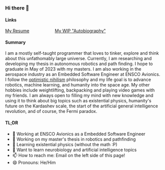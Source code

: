 ### Hi there 👋

#### Links
[My Resume](https://github.com/aryan-gupta/resume/blob/master/Resume.pdf)
&nbsp;&emsp;&ensp;&nbsp;&emsp;&ensp;&nbsp;&emsp;&ensp;
[My WIP "Autobiography"](https://github.com/aryan-gupta/life-doc)

#### Summary
I am a mostly self-taught programmer that loves to tinker, explore and think about this unfathomably large universe. Currently, I am researching and developing my thesis in autonomous robotics and path finding. I hope to graduate in May of 2023 with my masters. I am also working in the aerospace industry as an Embedded Software Engineer at ENSCO Avionics. I follow the [optimistic nihilism](https://youtu.be/MBRqu0YOH14) philosophy and my life goal is to advance robotics, machine learning, and humanity into the space age. My other hobbies include weightlifting, backpacking and playing video games with my friends. I am always open to filling my mind with new knowledge and using it to think about big topics such as existential physics, humanity's future on the Kardashev scale, the start of the artificial general intelligence revolution, and of course, the Fermi paradox.


#### TL;DR
- 💼 Working at ENSCO Avionics as a Embedded Software Engineer
- 🔭 Working on my master's thesis in robotics and pathfinding
- 🌳 Learning existential physics (without the math :P)
- 🌱 Want to learn neurobiology and artificial intelligence topics
- 📫 How to reach me: Email on the left side of this page!
- 😄 Pronouns: He/Him
<!-- 
- 👯 I’m looking to collaborate on ... 
- 🎉 I just finished
- 🤔 I’m looking for help with ...
- 💬 Ask me about ... 
- ⚡ Fun fact: ... 
-->


<!-- I relized how wordy this below is on the main page. 
I recently graduated from the University of North Carolina at Charlotte (UNCC) with a B.S. in Computer Engineering and am currently pursuing an M.S. in Computer Engineering. I expect to graduate in December of 2022. I am working at my university as an IT System Administrator and am working there as I have an agreement with my superiors that allows me to have my master’s degree paid for. I main interest is in embedded, robotics, and machine-learning.


My senior design project was the UNCC’s NASA USLI (University Student Launch Initiative) competition. For this project, we designed a rocket that traveled 4000 ft into the atmosphere and deployed a drone (UAS) that would travel to a sample recovery area (SRA) to collect a 10 ml sample of simulated lunar ice and transport it away. My responsibilities included writing an application that will process the video taken from the rocket and locating the SRA site during its accent to apogee, writing embedded applications to control the servos and motors to deploy the UAS, and designing programs to autonomously control the flight of the UAS. I had to communicate my requirements to the Mechanical Engineers and work with the Electrical Engineers on the team to program and deploy the drone. We placed first place nationally in payload and second place nationally overall.


Currently for my graduate thesis, I am designing a reinforcement learning model for a path-finding agent. Even though this thesis is a work in progress, I am confident that I will be able to complete it by the time I graduate. I have extensive experience with C++ and loved programming in it, however recently I have started to use more python in my projects as it's easier to write prototypes and get proof-of-concepts quicker. I regularly practice my programming ability using Leet Code and personal projects. 

I have also extensive experience in other software development areas. In my early undergraduate career, I created a graphical game of the card game Gin Rummy. The code and assets for that project can be found [here](https://github.com/aryan-gupta/ginrummy). I also have created a graphical visualization of sorting algorithms similar to the viral [YouTube video](https://youtu.be/kPRA0W1kECg). This project can be found [here](https://github.com/aryan-gupta/VisualSorting). This project got me familiar with how sorting algorithms worked and better understand what was happening under-the-hood. Like this project, I created my own library that emulated the standard C++ data structures and algorithms. Some of the stand library like std::any are difficult to decipher as the library is written for speed and efficiency and not necessary in a way for beginners to understand. I decided to create my own version of the std:: library. It taught me how various data structures worked and more about templates and type-erasure in C++. The repository can be seen [here](https://github.com/aryan-gupta/libari). I have many more repositories that helped me develop my programming and technical experience, but I will end it here to reduce this introduction’s wordiness.


My current position as an IT System Administrator II has provided me with the ability to network with various research faculty at my college. I have already worked with many of the faculty on research projects and helped them set up their computers and servers for their labs. Also, in my current position, I support many of the research Linux machines and servers for their work. Personally, I currently run over six hardware and VM-based machines running Linux, Windows, and FreeBSD in my ever-expanding home lab. Even though I live in an apartment that already has network infrastructure, I have sectioned off the network to accommodate my hobbies as a system administrator. I currently run Arch Linux as a daily driver for both my main desktop and laptop, both provisioned by Ansible. This work has allowed me to refine my troubleshooting, customer service, and Linux skills.

Outside of tech, I love going to the working out, going backpacking and biking and in the Appalachian trail. Most of my love for the outdoors comes from my childhood in Boy Scouts where we would go camping once every month. I am an eagle scout and I stayed around with my troop after I aged out as a Assistant Scoutmaster, I would definitely like to give back more, as its taught me so many things and prepared me for the life ahead of me.

As I am about to graduate, I am seeking a job in robotics and embedded system. If you are a recruiter, please send me an email using the email on the left and I would love to talk


<!--
I am a mostly self taught programmer that loves to tinker, program and do other nerdy stuff.

If you are a recruiter. My resume is linked [here](https://github.com/aryan-gupta/CurriculumVitae-Resume/blob/master/Resume.pdf).

I am currently doing my thesis in robotics, path finding with a layer of machine learning. I hope to graduate in December of 2022

<!--
**aryan-gupta/aryan-gupta** is a ✨ _special_ ✨ repository because its `README.md` (this file) appears on your GitHub profile.

Here are some ideas to get you started:

- 🔭 I’m currently working on ...
- 🌱 I’m currently learning ...
- 👯 I’m looking to collaborate on ...
- 🤔 I’m looking for help with ...
- 💬 Ask me about ...
- 📫 How to reach me: ...
- 😄 Pronouns: ...
- ⚡ Fun fact: ...
-->
